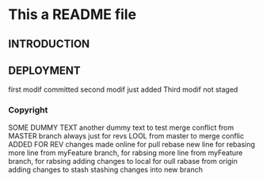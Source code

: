 # This a README file
## INTRODUCTION
## DEPLOYMENT
first modif committed
second modif just added
Third modif not staged
### Copyright
SOME DUMMY TEXT
another dummy text to test merge conflict from MASTER branch
always just for revs LOOL from master to merge conflic
ADDED FOR REV
changes made online for pull rebase
new line for rebasing
more line from myFeature branch, for rabsing
more line from myFeature branch, for rabsing
adding changes to local for oull rabase from origin
adding changes to stash
stashing changes into new branch
